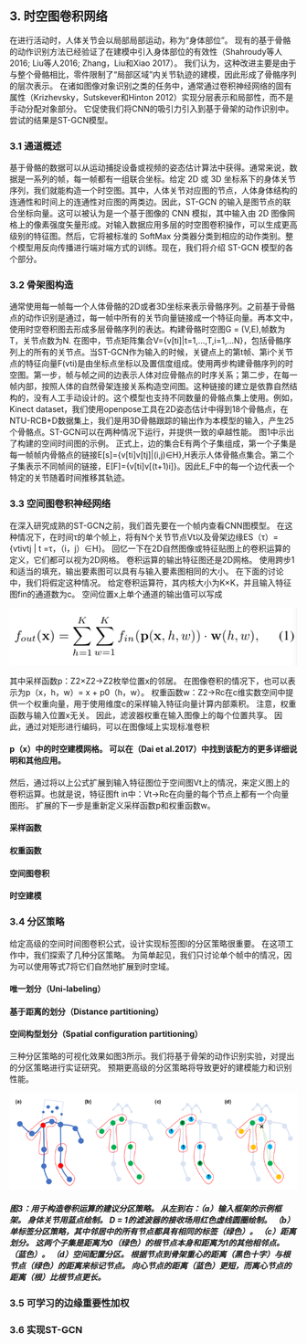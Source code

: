 ## 3. 时空图卷积网络

在进行活动时，人体关节会以局部局部运动，称为“身体部位”。 现有的基于骨骼的动作识别方法已经验证了在建模中引入身体部位的有效性（Shahroudy等人2016; Liu等人2016; Zhang，Liu和Xiao 2017）。
我们认为，这种改进主要是由于与整个骨骼相比，零件限制了“局部区域”内关节轨迹的建模，因此形成了骨骼序列的层次表示。 在诸如图像对象识别之类的任务中，通常通过卷积神经网络的固有属性（Krizhevsky，Sutskever和Hinton 2012）实现分层表示和局部性，而不是手动分配对象部分。 它促使我们将CNN的吸引力引入到基于骨架的动作识别中。 尝试的结果是ST-GCN模型。

### 3.1 通道概述

基于骨骼的数据可以从运动捕捉设备或视频的姿态估计算法中获得。通常来说，数据是一系列的帧，每一帧都有一组联合坐标。给定 2D 或 3D 坐标系下的身体关节序列，我们就能构造一个时空图。其中，人体关节对应图的节点，人体身体结构的连通性和时间上的连通性对应图的两类边。因此，ST-GCN 的输入是图节点的联合坐标向量。这可以被认为是一个基于图像的 CNN 模拟，其中输入由 2D 图像网格上的像素强度矢量形成。对输入数据应用多层的时空图卷积操作，可以生成更高级别的特征图。然后，它将被标准的 SoftMax 分类器分类到相应的动作类别。整个模型用反向传播进行端对端方式的训练。现在，我们将介绍 ST-GCN 模型的各个部分。


 ### 3.2 骨架图构造
通常使用每一帧每一个人体骨骼的2D或者3D坐标来表示骨骼序列。之前基于骨骼点的动作识别是通过，每一帧中所有的关节向量链接成一个特征向量。再本文中，使用时空卷积图去形成多层骨骼序列的表达。构建骨骼时空图G = (V,E),帧数为T，关节点数为N.
在图中，节点矩阵集合V={v[ti]|t=1,...,T,i=1,...N}，包括骨骼序列上的所有的关节点。当ST-GCN作为输入的时候，关键点上的第t帧、第i个关节点的特征向量F(vti)是由坐标点坐标以及置信度组成。使用两步构建骨骼序列的时空图。第一步，帧与帧之间的边表示人体对应骨骼点的时序关系；第二步，在每一帧内部，按照人体的自然骨架连接关系构造空间图。这种链接的建立是依靠自然结构的，没有人工手动设计的。这个模型也支持不同数量的骨骼点集上使用。例如，Kinect dataset，我们使用openpose工具在2D姿态估计中得到18个骨骼点，在NTU-RCB+D数据集上，我们是用3D骨骼跟踪的输出作为本模型的输入，产生25个骨骼点。ST-GCN可以在两种情况下运行，并提供一致的卓越性能。 图1中示出了构建的空间时间图的示例。
正式上，边的集合E有两个子集组成，第一个子集是每一帧帧内骨骼点的链接E[s]={v[ti]v[tj]|(i,j)∈H},H表示人体骨骼点集合。第二个子集表示不同帧间的链接，E[F]={v[ti]v[(t+1)i]}。因此E_F中的每一个边代表一个特定的关节随着时间推移其轨迹。

### 3.3 空间图卷积神经网络
在深入研究成熟的ST-GCN之前，我们首先要在一个帧内查看CNN图模型。 在这种情况下，在时间τ的单个帧上，将有N个关节节点Vt以及骨架边缘ES（τ）= {vtivtj | t =τ，（i，j）∈H}。 回忆一下在2D自然图像或特征贴图上的卷积运算的定义，它们都可以视为2D网格。 卷积运算的输出特征图还是2D网格。 使用跨步1和适当的填充，输出要素图可以具有与输入要素图相同的大小。 在下面的讨论中，我们将假定这种情况。 给定卷积运算符，其内核大小为K×K，并且输入特征图fin的通道数为c。 空间位置x上单个通道的输出值可以写成

![img](公式1.png)

其中采样函数p：Z2×Z2→Z2枚举位置x的邻居。 在图像卷积的情况下，也可以表示为p（x，h，w）= x + p0（h，w）。 权重函数w：Z2→Rc在c维实数空间中提供一个权重向量，用于使用维度c的采样输入特征向量计算内部乘积。 注意，权重函数与输入位置x无关。 因此，滤波器权重在输入图像上的每个位置共享。 因此，通过对矩形进行编码，可以在图像域上实现标准卷积
 #### p（x）中的时空建模网格。 可以在（Dai et al.2017）中找到该配方的更多详细说明和其他应用。
然后，通过将以上公式扩展到输入特征图位于空间图Vt上的情况，来定义图上的卷积运算。也就是说，特征图ft in中：Vt→Rc在向量的每个节点上都有一个向量 图形。 扩展的下一步是重新定义采样函数p和权重函数w。

#### 采样函数



#### 权重函数

#### 空间图卷积

#### 时空建模

### 3.4 分区策略

给定高级的空间时间图卷积公式，设计实现标签图l的分区策略很重要。 在这项工作中，我们探索了几种分区策略。 为简单起见，我们只讨论单个帧中的情况，因为可以使用等式7将它们自然地扩展到时空域。

#### 唯一划分（Uni-labeling）

#### 基于距离的划分（Distance partitioning）


#### 空间构型划分（Spatial configuration partitioning）



三种分区策略的可视化效果如图3所示。我们将基于骨架的动作识别实验，对提出的分区策略进行实证研究。 预期更高级的分区策略将导致更好的建模能力和识别性能。

![img](图3.png)

##### 图3：用于构造卷积运算的建议分区策略。 从左到右：（a）输入框架的示例框架。 身体关节用蓝点绘制。  D = 1的滤波器的接收场用红色虚线圆圈绘制。  （b）单标签分区策略，其中邻居中的所有节点都具有相同的标签（绿色）。  （c）距离划分。 这两个子集是距离为0（绿色）的根节点本身和距离为1的其他相邻点。（蓝色）。  （d）空间配置分区。 根据节点到骨架重心的距离（黑色十字）与根节点（绿色）的距离来标记节点。 向心节点的距离（蓝色）更短，而离心节点的距离（根）比根节点更长。



### 3.5 可学习的边缘重要性加权

### 3.6 实现ST-GCN